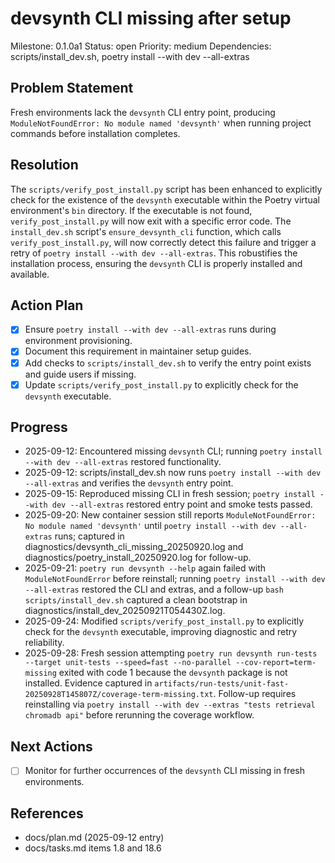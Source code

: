 # devsynth CLI missing after setup
Milestone: 0.1.0a1
Status: open
Priority: medium
Dependencies: scripts/install_dev.sh, poetry install --with dev --all-extras

## Problem Statement
Fresh environments lack the `devsynth` CLI entry point, producing `ModuleNotFoundError: No module named 'devsynth'` when running project commands before installation completes.

## Resolution
The `scripts/verify_post_install.py` script has been enhanced to explicitly check for the existence of the `devsynth` executable within the Poetry virtual environment's `bin` directory. If the executable is not found, `verify_post_install.py` will now exit with a specific error code. The `install_dev.sh` script's `ensure_devsynth_cli` function, which calls `verify_post_install.py`, will now correctly detect this failure and trigger a retry of `poetry install --with dev --all-extras`. This robustifies the installation process, ensuring the `devsynth` CLI is properly installed and available.

## Action Plan
- [x] Ensure `poetry install --with dev --all-extras` runs during environment provisioning.
- [x] Document this requirement in maintainer setup guides.
- [x] Add checks to `scripts/install_dev.sh` to verify the entry point exists and guide users if missing.
- [x] Update `scripts/verify_post_install.py` to explicitly check for the `devsynth` executable.

## Progress
- 2025-09-12: Encountered missing `devsynth` CLI; running `poetry install --with dev --all-extras` restored functionality.
- 2025-09-12: scripts/install_dev.sh now runs `poetry install --with dev --all-extras` and verifies the `devsynth` entry point.
- 2025-09-15: Reproduced missing CLI in fresh session; `poetry install --with dev --all-extras` restored entry point and smoke tests passed.
- 2025-09-20: New container session still reports `ModuleNotFoundError: No module named 'devsynth'` until `poetry install --with dev --all-extras` runs; captured in diagnostics/devsynth_cli_missing_20250920.log and diagnostics/poetry_install_20250920.log for follow-up.
- 2025-09-21: `poetry run devsynth --help` again failed with `ModuleNotFoundError` before reinstall; running `poetry install --with dev --all-extras` restored the CLI and extras, and a follow-up `bash scripts/install_dev.sh` captured a clean bootstrap in diagnostics/install_dev_20250921T054430Z.log.
- 2025-09-24: Modified `scripts/verify_post_install.py` to explicitly check for the `devsynth` executable, improving diagnostic and retry reliability.
- 2025-09-28: Fresh session attempting `poetry run devsynth run-tests --target unit-tests --speed=fast --no-parallel --cov-report=term-missing` exited with code 1 because the `devsynth` package is not installed. Evidence captured in `artifacts/run-tests/unit-fast-20250928T145807Z/coverage-term-missing.txt`. Follow-up requires reinstalling via `poetry install --with dev --extras "tests retrieval chromadb api"` before rerunning the coverage workflow.

## Next Actions
- [ ] Monitor for further occurrences of the `devsynth` CLI missing in fresh environments.

## References
- docs/plan.md (2025-09-12 entry)
- docs/tasks.md items 1.8 and 18.6
